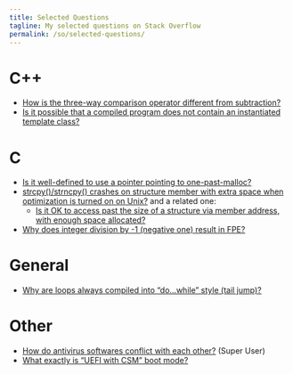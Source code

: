```yaml
---
title: Selected Questions
tagline: My selected questions on Stack Overflow
permalink: /so/selected-questions/
---
```


# C++

- [How is the three-way comparison operator different from subtraction?](https://stackoverflow.com/q/48042955/5958455)
- [Is it possible that a compiled program does not contain an instantiated template class?](https://stackoverflow.com/q/48032907/5958455)

# C

- [Is it well-defined to use a pointer pointing to one-past-malloc?](https://stackoverflow.com/q/47900466/5958455)
- [strcpy()/strncpy() crashes on structure member with extra space when optimization is turned on on Unix?](https://stackoverflow.com/q/47220212/5958455) and a related one:
  - [Is it OK to access past the size of a structure via member address, with enough space allocated?](https://stackoverflow.com/q/47224138)
- [Why does integer division by -1 (negative one) result in FPE?](https://stackoverflow.com/q/46378104/5958455)

# General

- [Why are loops always compiled into “do…while” style (tail jump)?](https://stackoverflow.com/q/47783926/5958455)

# Other

- [How do antivirus softwares conflict with each other?](https://superuser.com/q/1274329/688600) (Super User)
- [What exactly is “UEFI with CSM” boot mode?](https://superuser.com/q/1284392/688600)
